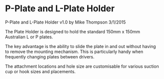 P-Plate and L-Plate Holder
====================================================
P-Plate and L-Plate Holder v1.0 by Mike Thompson 3/1/2015

The Plate Holder is designed to hold the standard 150mm x 150mm Australian L or P plates. 

The key advantage is the ability to slide the plate in and out without having to remove the mounting mechanism.  This is particularly handy when frequently changing plates between drivers.

The attachment locations and hole size are customisable for various suction cup or hook sizes and placements.
